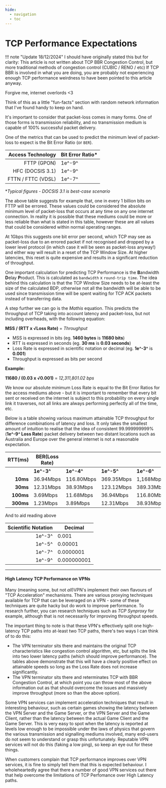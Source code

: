 ```yaml
---
hide:
  - navigation
  - toc
---
```


# TCP Performance Expectations

!!! note "Update 18/12/2024"
I should have originally stated this but for clarity: This article is not written about TCP BBR Congestion Control, but more traditional methods of congestion control (CUBIC / RENO / etc)
If TCP BBR is involved in what you are doing, you are probably not experiencing enough TCP performance weirdness to have been pointed to this article anyway.

Forgive me, internet overlords <3

Think of this as a little "fun-facts" section with random network information that I've found handy to keep on hand.

It's important to consider that packet-loss comes in many forms. One of those forms is transmission reliability, and no transmission medium is capable of 100% successful packet delivery.

One of the metrics that can be used to predict the minimum level of packet-loss to expect is the Bit Error Ratio (or `BER`).

|  Access Technology | Bit Error Ratio\* |
| -----------------: | ----------------- |
|        FTTP (GPON) | 1e^-9^            |
|   HFC (DOCSIS 3.1) | 1e^-9^            |
| FTTN / FTTC (VDSL) | 1e^-7^            |

\*_Typical figures - DOCSIS 3.1 is best-case scenario_

The above table suggests for example that, one in every 1 billion bits on FTTP will be errored. These values could be considered the absolute minimum level of packet-loss that occurs at any time on any one internet connection. In reality it is possible that these mediums could be more or less reliable than what is stated in this table, however these are all values that could be considered within normal operating ranges.

At 1Gbps this suggests one bit error per second, which TCP may see as packet-loss due to an errored packet if not recognised and dropped by a lower level protocol (in which case it will be seen as packet-loss anyway!) and either way will result in a reset of the TCP Window Size. At higher latencies, this reset is quite expensive and results in a significant reduction of throughput.

One important calculation for predicting TCP Performance is the **B**andwidth **D**elay **P**roduct. This is calculated as `bandwidth` x `round-trip time`.
The idea behind this calculation is that the TCP Window Size needs to be at-least the size of the calculated BDP, otherwise not all the bandwidth will be able to be used since transmission time will be spent waiting for TCP ACK packets instead of transferring data.

A step further we can go is the _Mathis_ equation. This predicts the throughput of TCP taking into account latency and packet-loss, but not including overheads, with the following equation:

**MSS / (RTT x &radic;Loss Rate)** = _Throughput_

- MSS is expressed in bits (eg. **1460 bytes** is **11680 bits**)
- RTT is expressed in seconds (eg. **30 ms** is **0.03 seconds**)
- Loss Rate is expressed in scientific notation or decimal (eg. **1e^-3^** is **0.001**)
- Throughput is expressed as bits per second

**Example:**

**11680 / (0.03 x &radic;0.001)** = _12,311,801.02 bps_

We know our absolute minimum Loss Rate is equal to the Bit Error Ratios for the access mediums above - but it is important to remember that every bit sent or received on the internet is subject to this probability on every single link it traverses, not all links are always performing perfectly all of the time, etc.

Below is a table showing various maximum attainable TCP throughput for difference combinations of latency and loss. It only takes the smallest amount of intuition to realise that the idea of consistent 99.999999999% (**1e^-9^ Loss Rate**) packet delivery between two distant locations such as Australia and Europe over the general internet is not a reasonable expectation.

| **RTT(ms)** | **BER(Loss Rate)** |            |            |            |            |            | **MSS: 11680** |
| ----------: | ------------------ | ---------- | ---------- | ---------- | ---------- | ---------- | -------------- |
|             | **1e^-3^**         | **1e^-4^** | **1e^-5^** | **1e^-6^** | **1e^-7^** | **1e^-8^** | **1e^-9^**     |
|    **10ms** | 36.94Mbps          | 116.80Mbps | 369.35Mbps | 1,168Mbps  | 3,693Mbps  | 11,680Mbps | 36,935Mbps     |
|    **30ms** | 12.31Mbps          | 38.93Mbps  | 123.12Mbps | 389.33Mbps | 1,231Mbps  | 3,893Mbps  | 12,311Mbps     |
|   **100ms** | 3.69Mbps           | 11.68Mbps  | 36.94Mbps  | 116.80Mbps | 369.35Mbps | 1,168Mbps  | 3,693Mbps      |
|   **300ms** | 1.23Mbps           | 3.89Mbps   | 12.31Mbps  | 38.93Mbps  | 123.12Mbps | 389.33Mbps | 1,231Mbps      |

And to aid reading above

| **Scientific Notation** | **Decimal** |
| ----------------------: | ----------- |
|                  1e^-3^ | 0.001       |
|                  1e^-5^ | 0.00001     |
|                  1e^-7^ | 0.0000001   |
|                  1e^-9^ | 0.000000001 |

---

#### High Latency TCP Performance on VPNs

Many (meaning some, but not _all_)VPN's implement their own flavours of "TCP Acceleration" mechanisms. There are various proxying techniques available for TCP that can be leveraged on a VPN - some of these techniques are quite hacky but do work to improve performance. To research further, you can research techniques such as _TCP Synproxy_ for example, although that is not necessarily for improving throughput speeds.

The important thing to note is that these VPN's effectively split one high-latency TCP paths into at-least two TCP paths, there's two ways I can think of to do this:

- The VPN terminator sits there and maintains the original TCP characteristics like congestion control algorithm, etc, but splits the link into two lower latency paths (which should improve performance). The tables above demonstrate that this will have a clearly positive effect on attainable speeds so long as the Loss Rate does not increase significantly.
- The VPN terminator sits there and reterminates TCP with BBR Congestion Control, at which point you can throw most of the above information out as that should overcome the issues and massively improve throughput (more so than the above option).

Some VPN services can implement acceleration techniques that result in interesting behaviour, such as certain games showing the latency between the VPN Server and the Game Server, or the VPN Server and the Game Client, rather than the latency between the actual Game Client and the Game Server. This is very easy to spot when the latency is reported at levels low enough to be impossible under the laws of physics that govern the various transmission and signalling mediums involved, many end-users do not seem to understand or grasp this unfortunately. Reputable VPN services will not do this (faking a low ping), so keep an eye out for these things.

When customers complain that TCP performance improves over VPN services, it is fine to simply tell them that this is expected behaviour. I wholeheartedly agree that there a number of good VPN services out there that help overcome the limitations of TCP Perfomance over High Latency paths.
